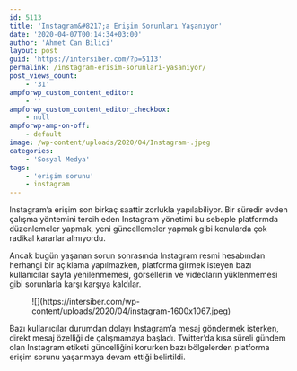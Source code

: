 ```yaml
---
id: 5113
title: 'Instagram&#8217;a Erişim Sorunları Yaşanıyor'
date: '2020-04-07T00:14:34+03:00'
author: 'Ahmet Can Bilici'
layout: post
guid: 'https://intersiber.com/?p=5113'
permalink: /instagram-erisim-sorunlari-yasaniyor/
post_views_count:
    - '31'
ampforwp_custom_content_editor:
    - ''
ampforwp_custom_content_editor_checkbox:
    - null
ampforwp-amp-on-off:
    - default
image: /wp-content/uploads/2020/04/Instagram-.jpeg
categories:
    - 'Sosyal Medya'
tags:
    - 'erişim sorunu'
    - instagram
---
```


Instagram’a erişim son birkaç saattir zorlukla yapılabiliyor. Bir süredir evden çalışma yöntemini tercih eden Instagram yönetimi bu sebeple platformda düzenlemeler yapmak, yeni güncellemeler yapmak gibi konularda çok radikal kararlar almıyordu.

Ancak bugün yaşanan sorun sonrasında Instagram resmi hesabından herhangi bir açıklama yapılmazken, platforma girmek isteyen bazı kullanıcılar sayfa yenilenmemesi, görsellerin ve videoların yüklenmemesi gibi sorunlarla karşı karşıya kaldılar.

<figure class="wp-block-image size-large">![](https://intersiber.com/wp-content/uploads/2020/04/instagram-1600x1067.jpeg)</figure>Bazı kullanıcılar durumdan dolayı Instagram’a mesaj göndermek isterken, direkt mesaj özelliği de çalışmamaya başladı. Twitter’da kısa süreli gündem olan Instagram etiketi güncelliğini korurken bazı bölgelerden platforma erişim sorunu yaşanmaya devam ettiği belirtildi.